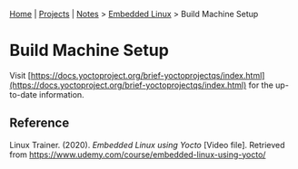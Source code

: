 [Home](../../) | [Projects](../../projects) | [Notes](../) > <a href="./">Embedded Linux</a> > Build Machine Setup

# Build Machine Setup

Visit [https://docs.yoctoproject.org/brief-yoctoprojectqs/index.html](https://docs.yoctoproject.org/brief-yoctoprojectqs/index.html) for the up-to-date information.





## Reference

Linux Trainer. (2020). *Embedded Linux using Yocto* [Video file]. Retrieved from https://www.udemy.com/course/embedded-linux-using-yocto/